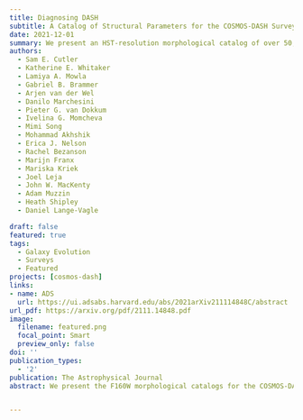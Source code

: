 ```yaml
---
title: Diagnosing DASH
subtitle: A Catalog of Structural Parameters for the COSMOS-DASH Survey
date: 2021-12-01
summary: We present an HST-resolution morphological catalog of over 50,000 galaxies in the COSMOS field utilizing the "Drift And SHift" (DASH) observing mode. We test the limits of DASH observations for determining morphologies of galaxies across a wide range of masses and redshifts.
authors:
  - Sam E. Cutler
  - Katherine E. Whitaker
  - Lamiya A. Mowla
  - Gabriel B. Brammer
  - Arjen van der Wel
  - Danilo Marchesini
  - Pieter G. van Dokkum
  - Ivelina G. Momcheva
  - Mimi Song
  - Mohammad Akhshik
  - Erica J. Nelson
  - Rachel Bezanson
  - Marijn Franx
  - Mariska Kriek
  - Joel Leja
  - John W. MacKenty
  - Adam Muzzin
  - Heath Shipley
  - Daniel Lange-Vagle

draft: false
featured: true
tags:
  - Galaxy Evolution
  - Surveys
  - Featured
projects: [cosmos-dash]
links:
- name: ADS
  url: https://ui.adsabs.harvard.edu/abs/2021arXiv211114848C/abstract
url_pdf: https://arxiv.org/pdf/2111.14848.pdf
image:
  filename: featured.png
  focal_point: Smart
  preview_only: false
doi: ''
publication_types:
  - '2'
publication: The Astrophysical Journal
abstract: We present the F160W morphological catalogs for the COSMOS-DASH survey, the largest area near-IR survey using HST-WFC3 to date. Utilizing the "Drift And SHift" observing technique for HST-WFC3 imaging, the COSMOS-DASH survey imaged approximately 0.5 square degrees of the UltraVISTA deep stripes (0.7 sq. deg. when combined with archival data). Global structural parameters are measured for 51,586 galaxies within COSMOS-DASH using GALFIT (excluding the CANDELS area) with detection using a deep multi-band HST image. We recover consistent results with those from the deeper 3D-HST morphological catalogs, finding that, in general, sizes and Sérsic indices of typical galaxies are accurate to limiting magnitudes of H<23 and H<22 ABmag, respectively. In size-mass parameter space, galaxies in COSMOS-DASH demonstrate robust morphological measurements out to z~2 and down to logM~9. With the advantage of the larger area of COSMOS-DASH, we measure a flattening of the quiescent size-mass relation below logM~10.5 that persists out to z~2.  We show that environment is not the primary driver of this flattening, at least out to z=1.2, whereas internal physical processes may instead govern the structural evolution.


---
```

